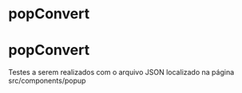 # popConvert

# popConvert

Testes a serem realizados com o arquivo JSON localizado na página src/components/popup
